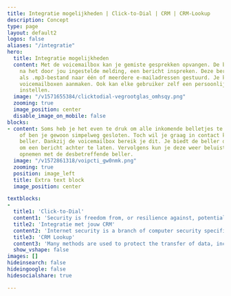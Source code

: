 ```yaml
---
title: Integratie mogelijkheden | Click-to-Dial | CRM | CRM-Lookup
description: Concept
type: page
layout: default2
logos: false
aliases: "/integratie"
hero:
  title: Integratie mogelijkheden
  content: Met de voicemailbox kan je gemiste gesprekken opvangen. De beller kan,
    na het door jou ingestelde melding, een bericht inspreken. Deze berichten worden
    als .mp3-bestand naar één of meerdere e-mailadressen gestuurd. Je kunt meerdere
    voicemailboxen aanmaken. Ook kan elke gebruiker zelf een persoonlijke voicemail(box)
    instellen.
  image: "/v1571655384/clicktodial-vegrootglas_omhsqy.png"
  zooming: true
  image_position: center
  disable_image_on_mobile: false
blocks:
- content: Soms heb je het even te druk om alle inkomende belletjes te beantwoorden
    of ben je gewoon simpelweg gesloten. Toch wil je graag in contact komen met de
    beller. Dankzij de voicemailbox bereik je dit. Je biedt de beller de mogelijkheid
    om een bericht achter te laten. Vervolgens kun je deze weer beluisteren en contact
    opnemen met de desbetreffende beller.
  image: "/v1572861318/voipcti_gw0nmk.png"
  zooming: true
  position: image_left
  title: Extra text block
  image_position: center

textblocks:
- 
  title1: 'Click-to-Dial'
  content1: 'Security is freedom from, or resilience against, potential harm (or other unwanted coercive change) caused by others. Beneficiaries (technically referents) of security may be of persons and social groups, objects and institutions, ecosystems or any other entity or phenomenon vulnerable to unwanted change.<br><br><a href="/telefonie/clicktodial/" class="button">Meer informatie</a>'
  title2: 'Integratie met jouw CRM'
  content2: 'Internet security is a branch of computer security specifically related to not only Internet, often involving browser security and the World Wide Web[citation needed], but also network security as it applies to other applications or operating systems as a whole.<br><br><br><a href="/telefonie/integratiemetcrm/" class="button">Meer informatie</a>'
  title3: 'CRM Lookup'
  content3: 'Many methods are used to protect the transfer of data, including encryption and from-the-ground-up engineering. The current focus is on prevention as much as on real time protection against well known and new threats.<br><br><br><br><a href="/telefonie/functionaliteiten/crm-lookup/" class="button">Meer informatie</a>'
  show_vshape: false
images: []
hideinsearch: false
hideingoogle: false
hidesocialshare: true

---
```

